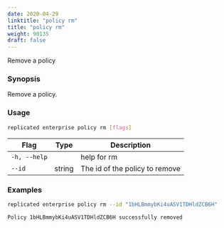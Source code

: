 ```yaml
---
date: 2020-04-29
linktitle: "policy rm"
title: "policy rm"
weight: 90135
draft: false
---
```


Remove a policy

### Synopsis

Remove a policy.

### Usage
```bash
replicated enterprise policy rm [flags]
```


| Flag                  | Type   | Description |
|-----------------------|--------|-------------|
| `-h, --help` | | help for rm |
| `--id` | string | The id of the policy to remove |

### Examples

```bash
replicated enterprise policy rm --id "1bHLBmmybKi4uASV1TDHldZCB6H"

Policy 1bHLBmmybKi4uASV1TDHldZCB6H successfully removed
```
